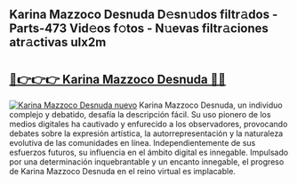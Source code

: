 ## Karina Mazzoco Desnuda D𝚎sn𝚞dos filtr𝚊dos - Parts-473 Vid𝚎os f𝚘tos - N𝚞evas filtr𝚊ciones atr𝚊ctivas uIx2m

# <h2><a href="http://mb3ovc8.tromn.icu/?c=Karina+Mazzoco+Desnuda">🔗👉👉👉 Karina Mazzoco Desnuda 🔗🔗</a></h2>

[![Karina Mazzoco Desnuda nuevo](https://i.imgur.com/pEAQMta.gif)](http://mb3ovc8.tromn.icu/?c=Karina+Mazzoco+Desnuda)
Karina Mazzoco Desnuda, un individuo complejo y debatido, desafía la descripción fácil. Su uso pionero de los medios digitales ha cautivado y enfurecido a los observadores, provocando debates sobre la expresión artística, la autorrepresentación y la naturaleza evolutiva de las comunidades en línea. Independientemente de sus esfuerzos futuros, su influencia en el ámbito digital es innegable. Impulsado por una determinación inquebrantable y un encanto innegable, el progreso de Karina Mazzoco Desnuda en el reino virtual es implacable.

